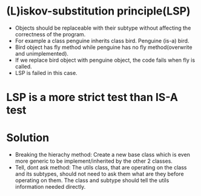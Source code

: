 # (L)iskov-substitution principle(LSP)

- Objects should be replaceable with their subtype without affecting the correctness of the program.
- For example a class penguine inherits class bird. Penguine (is-a) bird.
- Bird object has fly method while penguine has no fly method(overwrite and unimplemented).
- If we replace bird object with penguine object, the code fails when fly is called.
- LSP is failed in this case.

# LSP is a more strict test than IS-A test

# Solution

- Breaking the hierachy method: Create a new base class which is even more generic to be implement/inherited by the other 2 classes.
- Tell, dont ask method: The utils class, that are operating on the class and its subtypes, should not need to ask them what are they before operating on them. The class and subtype should tell the utils information needed directly.

